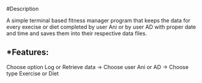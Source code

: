 #Description

A simple terminal based fitness manager program that keeps the data for every execise or diet completed by user Ani or by user AD with proper date and time and saves them into their respective data files. 

*Features:
----------
Choose option Log or Retrieve data -> Choose user Ani or AD -> Choose type Exercise or Diet 
